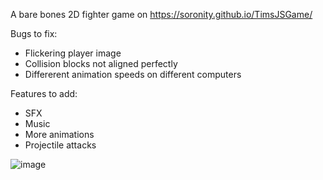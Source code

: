 A bare bones 2D fighter game on https://soronity.github.io/TimsJSGame/

Bugs to fix:
- Flickering player image
- Collision blocks not aligned perfectly
- Differerent animation speeds on different computers

Features to add:
- SFX
- Music
- More animations
- Projectile attacks

![image](https://github.com/timewhite/testGame/assets/68190227/03aaf754-29d1-453f-923b-bbbb856b3ad7)

